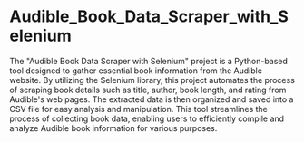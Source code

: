 # Audible_Book_Data_Scraper_with_Selenium

The "Audible Book Data Scraper with Selenium" project is a Python-based tool designed to gather essential book information from the Audible website. By utilizing the Selenium library, this project automates the process of scraping book details such as title, author, book length, and rating from Audible's web pages. The extracted data is then organized and saved into a CSV file for easy analysis and manipulation. This tool streamlines the process of collecting book data, enabling users to efficiently compile and analyze Audible book information for various purposes.
